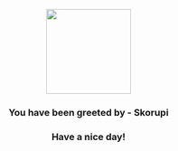 <p align="center">
            <img src="https://raw.githubusercontent.com/PokeAPI/sprites/master/sprites/pokemon/451.png" width="150" height="150">
          </p>
          <h3 align="center">You have been greeted by - <b>Skorupi</b></h3>
          <h3 align="center">Have a nice day!</h3>
        